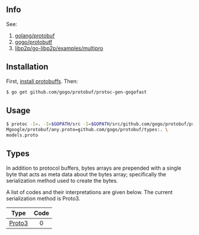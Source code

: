## Info
See:
1. [golang/protobuf](https://github.com/golang/protobuf)
2. [gogo/protobutf](https://github.com/gogo/protobuf)
3. [libp2p/go-libp2p/examples/multipro](https://github.com/libp2p/go-libp2p/tree/91fec896549430b7d93a82368b3bcd1ab71320a3/examples/multipro)

## Installation
First, [install protobuffs](https://github.com/golang/protobuf). Then:

```bash
$ go get github.com/gogo/protobuf/protoc-gen-gogofast
```

## Usage
```bash
$ protoc -I=. -I=$GOPATH/src -I=$GOPATH/src/github.com/gogo/protobuf/protobuf --gogofast_out=\
Mgoogle/protobuf/any.proto=github.com/gogo/protobuf/types:. \
models.proto
```

## Types
In addition to protocol buffers, bytes arrays are prepended with a single byte that acts as meta data about the bytes array; specifically the serialization method used to create the bytes.

A list of codes and their interpretations are given below. The current serialization method is Proto3.


| Type | Code |
|:----:|:----:|
| [Proto3](https://developers.google.com/protocol-buffers/docs/proto3) | 0 |